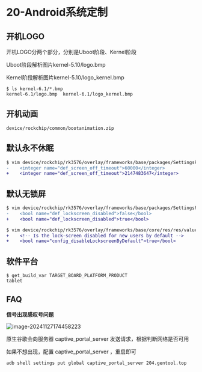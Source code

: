 # 20-Android系统定制

## 开机LOGO

开机LOGO分两个部分，分别是Uboot阶段、Kernel阶段

Uboot阶段解析图片kernel-5.10/logo.bmp

Kernel阶段解析图片kernel-5.10/logo_kernel.bmp

```
$ ls kernel-6.1/*.bmp
kernel-6.1/logo.bmp  kernel-6.1/logo_kernel.bmp
```



## 开机动画

```
device/rockchip/common/bootanimation.zip
```



## 默认永不休眠

```diff
$ vim device/rockchip/rk3576/overlay/frameworks/base/packages/SettingsProvider/res/values/defaults.xml
-    <integer name="def_screen_off_timeout">60000</integer>
+    <integer name="def_screen_off_timeout">2147483647</integer>
```



## 默认无锁屏

```diff
$ vim device/rockchip/rk3576/overlay/frameworks/base/packages/SettingsProvider/res/values/defaults.xml
-    <bool name="def_lockscreen_disabled">false</bool>
+    <bool name="def_lockscreen_disabled">true</bool>

$ vim device/rockchip/rk3576/overlay/frameworks/base/core/res/res/values/config.xml
+    <!-- Is the lock-screen disabled for new users by default -->
+    <bool name="config_disableLockscreenByDefault">true</bool>
```



## 软件平台

```
$ get_build_var TARGET_BOARD_PLATFORM_PRODUCT
tablet
```



## FAQ

**信号出现感叹号问题**

![image-20241127174458223](http://tanzhtanzh.oss-cn-shenzhen.aliyuncs.com/img/image-20241127174458223.png)

原生谷歌会向服务器 captive_portal_server 发送请求，根据判断网络是否可用

如果不想出现，配置 captive_portal_server ，重启即可

```
adb shell settings put global captive_portal_server 204.gentool.top
```


